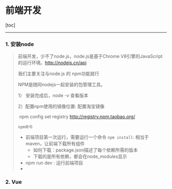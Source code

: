 # 前端开发

[toc]

------



### 1. 安装node

> 前端开发，少不了node.js，node.js是基于Chrome V8引擎的JavaScript的运行环境。http://nodejs.cn/api
>
> 我们主要关注与node.js 的 npm功能就行
>
> NPM是随同nodejs一起安装的包管理工具。
>
> 1） 安装完成后，node -v 查看版本
>
> 2）配置npm使用的镜像位置: 配置淘宝镜像
>
> ​	npm config set registry http://registry.npm.taobao.org/
>
> 
>
> `npm命令`
>
> * 前端项目第一次运行，需要运行一个命令  `npm install`:  相当于maven，让前端下载所有组件
>   * 如何下载：package.json描述了每个依赖所需的版本
>   * 下载的是所有依赖，都会在node_modules显示
> * npm run dev : 运行前端项目
> * 

### 2. Vue

> 